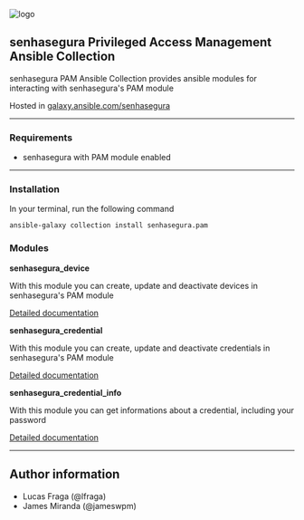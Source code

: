 ![logo](https://github.com/senhasegura/ansible-pam-collection/blob/main/docs/imgs/senhasegura-logo.jpg?raw=true)


## senhasegura Privileged Access Management Ansible Collection

senhasegura PAM Ansible Collection provides ansible modules for interacting with senhasegura's PAM module

Hosted in [galaxy.ansible.com/senhasegura](https://galaxy.ansible.com/senhasegura)

*************

### Requirements

  - senhasegura with PAM module enabled

---

### Installation

In your terminal, run the following command

	ansible-galaxy collection install senhasegura.pam

### Modules

**senhasegura_device**

With this module you can create, update and deactivate devices in senhasegura's PAM module

[Detailed documentation](https://github.com/senhasegura/ansible-pam-collection/blob/main/docs/senhasegura_device.md)

**senhasegura_credential**

With this module you can create, update and deactivate credentials in senhasegura's PAM module

[Detailed documentation](https://github.com/senhasegura/ansible-pam-collection/blob/main/docs/senhasegura_credential.md)

**senhasegura_credential_info**

With this module you can get informations about a credential, including your password

[Detailed documentation](https://github.com/senhasegura/ansible-pam-collection/blob/main/docs/senhasegura_credential_info.md)

---

## Author information

- Lucas Fraga (@lfraga)
- James Miranda (@jameswpm)


